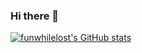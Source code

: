 ### Hi there 👋

[![funwhilelost's GitHub stats](https://github-readme-stats.vercel.app/api?username=funwhilelost&hide_rank=true)](https://github.com/anuraghazra/github-readme-stats)

<!--
**funwhilelost/funwhilelost** is a ✨ _special_ ✨ repository because its `README.md` (this file) appears on your GitHub profile.

Here are some ideas to get you started:

- 🔭 I’m currently working on ...
- 🌱 I’m currently learning ...
- 👯 I’m looking to collaborate on ...
- 🤔 I’m looking for help with ...
- 💬 Ask me about ...
- 📫 How to reach me: ...
- 😄 Pronouns: ...
- ⚡ Fun fact: ...
-->
